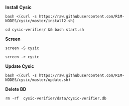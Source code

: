 <b> Install Cysic </b>

```
bash <(curl -s https://raw.githubusercontent.com/R1M-NODES/cysic/master/install2.sh)
```


```
cd cysic-verifier/ && bash start.sh
```


<b>Screen</b>
```
screen -S cysic
```
```
screen -r cysic
```


<b> Update Cysic </b>

```
bash <(curl -s https://raw.githubusercontent.com/R1M-NODES/cysic/master/update.sh)
```
<b> Delete BD </b>

```
rm -rf  cysic-verifier/data/cysic-verifier.db
```
